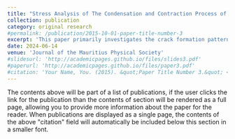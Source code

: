 ```yaml
---
title: "Stress Analysis of The Condensation and Contraction Process of Magma in a Two-dimensional Plane"
collection: publication
category: original research
#permalink: /publication/2015-10-01-paper-title-number-3
excerpt: 'This paper primarily investigates the crack formation patterns during the uniform cooling and contraction of magma in a two-dimensional closed system.'
date: 2024-06-14
venue: 'Journal of the Mauritius Physical Society'
#slidesurl: 'http://academicpages.github.io/files/slides3.pdf'
#paperurl: 'http://academicpages.github.io/files/paper3.pdf'
#citation: 'Your Name, You. (2015). &quot;Paper Title Number 3.&quot; <i>Journal 1</i>. 1(3).'
---
```


The contents above will be part of a list of publications, if the user clicks the link for the publication than the contents of section will be rendered as a full page, allowing you to provide more information about the paper for the reader. When publications are displayed as a single page, the contents of the above "citation" field will automatically be included below this section in a smaller font.
